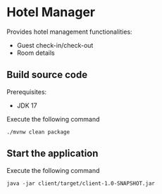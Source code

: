 # Hotel Manager
Provides hotel management functionalities:
- Guest check-in/check-out
- Room details

## Build source code
Prerequisites:
- JDK 17

Execute the following command
```console
./mvnw clean package
```

## Start the application
Execute the following command
```console
java -jar client/target/client-1.0-SNAPSHOT.jar
```
